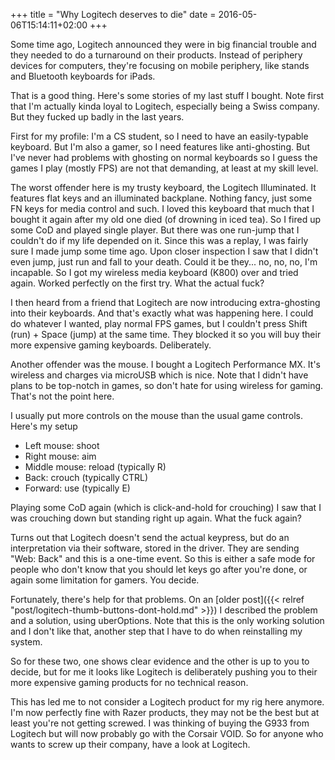 +++
title = "Why Logitech deserves to die"
date = 2016-05-06T15:14:11+02:00
+++

Some time ago, Logitech announced they were in big financial trouble and they needed to do a turnaround on their products. Instead of periphery devices for computers, they're focusing on mobile periphery, like stands and Bluetooth keyboards for iPads.

That is a good thing. Here's some stories of my last stuff I bought. Note first that I'm actually kinda loyal to Logitech, especially being a Swiss company. But they fucked up badly in the last years.

First for my profile: I'm a CS student, so I need to have an easily-typable keyboard. But I'm also a gamer, so I need features like anti-ghosting. But I've never had problems with ghosting on normal keyboards so I guess the games I play (mostly FPS) are not that demanding, at least at my skill level.

The worst offender here is my trusty keyboard, the Logitech Illuminated. It features flat keys and an illuminated backplane. Nothing fancy, just some FN keys for media control and such. I loved this keyboard that much that I bought it again after my old one died (of drowning in iced tea). So I fired up some CoD and played single player. But there was one run-jump that I couldn't do if my life depended on it. Since this was a replay, I was fairly sure I made jump some time ago. Upon closer inspection I saw that I didn't even jump, just run and fall to your death. Could it be they... no, no, no, I'm incapable. So I got my wireless media keyboard (K800) over and tried again. Worked perfectly on the first try. What the actual fuck?

I then heard from a friend that Logitech are now introducing extra-ghosting into their keyboards. And that's exactly what was happening here. I could do whatever I wanted, play normal FPS games, but I couldn't press Shift (run) + Space (jump) at the same time. They blocked it so you will buy their more expensive gaming keyboards. Deliberately.

Another offender was the mouse. I bought a Logitech Performance MX. It's wireless and charges via microUSB which is nice. Note that I didn't have plans to be top-notch in games, so don't hate for using wireless for gaming. That's not the point here.

I usually put more controls on the mouse than the usual game controls. Here's my setup

* Left mouse: shoot
* Right mouse: aim
* Middle mouse: reload (typically R)
* Back: crouch (typically CTRL)
* Forward: use (typically E)

Playing some CoD again (which is click-and-hold for crouching) I saw that I was crouching down but standing right up again. What the fuck again?

Turns out that Logitech doesn't send the actual keypress, but do an interpretation via their software, stored in the driver. They are sending "Web: Back" and this is a one-time event. So this is either a safe mode for people who don't know that you should let keys go after you're done, or again some limitation for gamers. You decide.

Fortunately, there's help for that problems. On an [older post]({{< relref "post/logitech-thumb-buttons-dont-hold.md" >}}) I described the problem and a solution, using uberOptions. Note that this is the only working solution and I don't like that, another step that I have to do when reinstalling my system.

So for these two, one shows clear evidence and the other is up to you to decide, but for me it looks like Logitech is deliberately pushing you to their more expensive gaming products for no technical reason.

This has led me to not consider a Logitech product for my rig here anymore. I'm now perfectly fine with Razer products, they may not be the best but at least you're not getting screwed. I was thinking of buying the G933 from Logitech but will now probably go with the Corsair VOID. So for anyone who wants to screw up their company, have a look at Logitech.